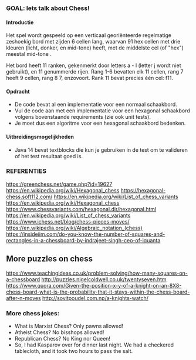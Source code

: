 
### GOAL: lets talk about Chess!

#### Introductie 

Het spel wordt gespeeld op een verticaal georiënteerde regelmatige zeshoekig bord met zijden 6 cellen lang, 
waarvan 91 hex cellen met drie kleuren (licht, donker, en mid-tone) heeft, met de middelste cel (of "hex") meestal mid-tone . 

Het bord heeft 11 ranken, gekenmerkt door letters a - l (letter j wordt niet gebruikt), en 11 genummerde rijen.
Rang 1-6 bevatten elk 11 cellen, rang 7 heeft 9 cellen, rang 8 7, enzovoort. Rank 11 bevat precies één cel: f11.

#### Opdracht
- De code bevat al een implementatie voor een normaal schaakbord. 
- Vul de code aan met een implementatie voor een hexagonal schaakbord volgens bovenstaande requirements (zie ook unit tests). 
- Je moet dus een algoritme voor een hexagonal schaakbord bedenken. 

#### Uitbreidingsmogelijkheden
- Java 14 bevat textblocks die kun je gebruiken in de test om te valideren of het test resultaat goed is.

### REFERENTIES
https://greenchess.net/game.php?id=19627
https://en.wikipedia.org/wiki/Hexagonal_chess
https://hexagonal-chess.soft112.com/
https://en.wikipedia.org/wiki/List_of_chess_variants
https://en.wikipedia.org/wiki/Hexagonal_chess
https://www.chessvariants.com/hexagonal.dir/hexagonal.html
https://en.wikipedia.org/wiki/List_of_chess_variants
https://www.ichess.net/blog/chess-pieces-moves/
https://en.wikipedia.org/wiki/Algebraic_notation_(chess)
https://insideiim.com/do-you-know-the-number-of-squares-and-rectangles-in-a-chessboard-by-indrajeet-singh-ceo-of-iquanta

## More puzzles on chess
https://www.teachingideas.co.uk/problem-solving/how-many-squares-on-a-chessboard
http://puzzles.nigelcoldwell.co.uk/twentyseven.htm
https://www.quora.com/Given-the-position-x-y-of-a-knight-on-an-8X8-chess-board-what-is-the-probability-that-it-stays-within-the-chess-board-after-n-moves
http://sovitpoudel.com.np/a-knights-watch/

### More chess jokes:
- What is Marxist Chess? Only pawns allowed!
- Atheist Chess? No bisshops allowed!
- Republican Chess? No King nor Queen!
- So, I had Kasparov over for dinner last night. We had a checkered tablecloth, and it took two hours to pass the salt.
